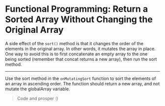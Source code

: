 # Functional Programming: Return a Sorted Array Without Changing the Original Array

A side effect of the `sort()` method is that it changes the order of the elements in the original array. In other words, it mutates the array in place. One way to avoid this is to first concatenate an empty array to the one being sorted (remember that concat returns a new array), then run the sort method.

***

Use the sort method in the `onMutatingSort` function to sort the elements of an array in ascending order. The function should return a new array, and not mutate the globalArray variable.

> Code and prosper :)